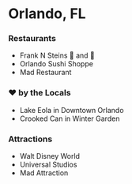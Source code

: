 # Orlando, FL

### Restaurants

- Frank N Steins :beer: and :hotdog:
- Orlando Sushi Shoppe
- Mad Restaurant

### :heart: by the Locals

- Lake Eola in Downtown Orlando
- Crooked Can in Winter Garden

### Attractions

- Walt Disney World
- Universal Studios
- Mad Attraction
